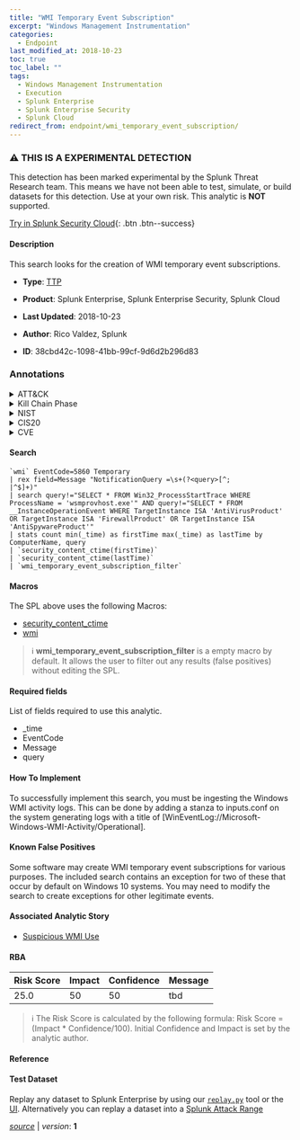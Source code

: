 ```yaml
---
title: "WMI Temporary Event Subscription"
excerpt: "Windows Management Instrumentation"
categories:
  - Endpoint
last_modified_at: 2018-10-23
toc: true
toc_label: ""
tags:
  - Windows Management Instrumentation
  - Execution
  - Splunk Enterprise
  - Splunk Enterprise Security
  - Splunk Cloud
redirect_from: endpoint/wmi_temporary_event_subscription/
---
```


### :warning: THIS IS A EXPERIMENTAL DETECTION
This detection has been marked experimental by the Splunk Threat Research team. This means we have not been able to test, simulate, or build datasets for this detection. Use at your own risk. This analytic is **NOT** supported.


[Try in Splunk Security Cloud](https://www.splunk.com/en_us/cyber-security.html){: .btn .btn--success}

#### Description

This search looks for the creation of WMI temporary event subscriptions.

- **Type**: [TTP](https://github.com/splunk/security_content/wiki/Detection-Analytic-Types)
- **Product**: Splunk Enterprise, Splunk Enterprise Security, Splunk Cloud

- **Last Updated**: 2018-10-23
- **Author**: Rico Valdez, Splunk
- **ID**: 38cbd42c-1098-41bb-99cf-9d6d2b296d83

### Annotations
<details>
  <summary>ATT&CK</summary>

<div markdown="1">

#### [ATT&CK](https://attack.mitre.org/)

| ID          | Technique   | Tactic         |
| ----------- | ----------- |--------------- |
| [T1047](https://attack.mitre.org/techniques/T1047/) | Windows Management Instrumentation | Execution |

</div>
</details>


<details>
  <summary>Kill Chain Phase</summary>

<div markdown="1">

* Installation


</div>
</details>


<details>
  <summary>NIST</summary>

<div markdown="1">

* DE.CM



</div>
</details>

<details>
  <summary>CIS20</summary>

<div markdown="1">

* CIS 10



</div>
</details>

<details>
  <summary>CVE</summary>

<div markdown="1">


</div>
</details>


#### Search

```
`wmi` EventCode=5860 Temporary 
| rex field=Message "NotificationQuery =\s+(?<query>[^;
|^$]+)" 
| search query!="SELECT * FROM Win32_ProcessStartTrace WHERE ProcessName = 'wsmprovhost.exe'" AND query!="SELECT * FROM __InstanceOperationEvent WHERE TargetInstance ISA 'AntiVirusProduct' OR TargetInstance ISA 'FirewallProduct' OR TargetInstance ISA 'AntiSpywareProduct'" 
| stats count min(_time) as firstTime max(_time) as lastTime by ComputerName, query  
| `security_content_ctime(firstTime)`
| `security_content_ctime(lastTime)` 
| `wmi_temporary_event_subscription_filter`
```

#### Macros
The SPL above uses the following Macros:
* [security_content_ctime](https://github.com/splunk/security_content/blob/develop/macros/security_content_ctime.yml)
* [wmi](https://github.com/splunk/security_content/blob/develop/macros/wmi.yml)

> :information_source:
> **wmi_temporary_event_subscription_filter** is a empty macro by default. It allows the user to filter out any results (false positives) without editing the SPL.



#### Required fields
List of fields required to use this analytic.
* _time
* EventCode
* Message
* query



#### How To Implement
To successfully implement this search, you must be ingesting the Windows WMI activity logs. This can be done by adding a stanza to inputs.conf on the system generating logs with a title of [WinEventLog://Microsoft-Windows-WMI-Activity/Operational].
#### Known False Positives
Some software may create WMI temporary event subscriptions for various purposes. The included search contains an exception for two of these that occur by default on Windows 10 systems. You may need to modify the search to create exceptions for other legitimate events.

#### Associated Analytic Story
* [Suspicious WMI Use](/stories/suspicious_wmi_use)




#### RBA

| Risk Score  | Impact      | Confidence   | Message      |
| ----------- | ----------- |--------------|--------------|
| 25.0 | 50 | 50 | tbd |


> :information_source:
> The Risk Score is calculated by the following formula: Risk Score = (Impact * Confidence/100). Initial Confidence and Impact is set by the analytic author.


#### Reference


#### Test Dataset
Replay any dataset to Splunk Enterprise by using our [`replay.py`](https://github.com/splunk/attack_data#using-replaypy) tool or the [UI](https://github.com/splunk/attack_data#using-ui).
Alternatively you can replay a dataset into a [Splunk Attack Range](https://github.com/splunk/attack_range#replay-dumps-into-attack-range-splunk-server)




[*source*](https://github.com/splunk/security_content/tree/develop/detections/experimental/endpoint/wmi_temporary_event_subscription.yml) \| *version*: **1**
